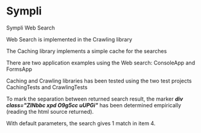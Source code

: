 # Sympli
Sympli Web Search

Web Search is implemented in the Crawling library

The Caching library implements a simple cache for the searches

There are two application examples using the Web search: ConsoleApp and FormsApp

Caching and Crawling libraries has been tested using the two test projects CachingTests and CrawlingTests

To mark the separation between returned search result, the marker  ***div class="ZINbbc xpd O9g5cc uUPGi"*** has been determined empirically (reading the html source returned).

With default parameters, the search gives 1 match in item 4.